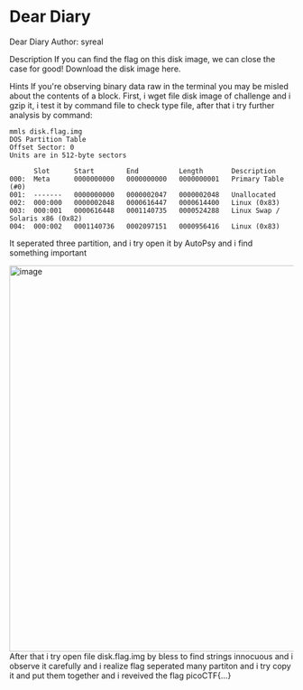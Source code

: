 # Dear Diary
Dear Diary
Author: syreal

Description
If you can find the flag on this disk image, we can close the case for good!
Download the disk image here.

Hints 
If you're observing binary data raw in the terminal you may be misled about the contents of a block.
First, i wget file disk image of challenge and i gzip it, i test it by command file to check type file, after that i try further analysis by command:
```
mmls disk.flag.img
DOS Partition Table
Offset Sector: 0
Units are in 512-byte sectors

      Slot      Start        End          Length       Description
000:  Meta      0000000000   0000000000   0000000001   Primary Table (#0)
001:  -------   0000000000   0000002047   0000002048   Unallocated
002:  000:000   0000002048   0000616447   0000614400   Linux (0x83)
003:  000:001   0000616448   0001140735   0000524288   Linux Swap / Solaris x86 (0x82)
004:  000:002   0001140736   0002097151   0000956416   Linux (0x83)
```
It seperated three partition, and i try open it by AutoPsy and i find something important

<img width="1175" height="684" alt="image" src="https://github.com/user-attachments/assets/317a1466-918c-4414-9475-f885fe2624ac" />
 After that i try open file disk.flag.img by bless to find strings innocuous and i observe it carefully and i realize flag seperated many partiton and i try copy it and put them together and i reveived the flag picoCTF{...}
